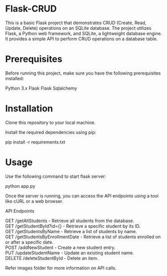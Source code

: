 # Flask-CRUD
This is a basic Flask project that demonstrates CRUD (Create, Read, Update, Delete) operations on an SQLite database. The project utilizes Flask, a Python web framework, and SQLite, a lightweight database engine. It provides a simple API to perform CRUD operations on a database table.


# Prerequisites

Before running this project, make sure you have the following prerequisites installed:

Python 3.x
Flask
Flask Sqlalchemy

# Installation

Clone this repository to your local machine.

Install the required dependencies using pip:

pip install -r requirements.txt


# Usage

Use the following command to start flask server:

python app.py


Once the server is running, you can access the API endpoints using a tool like cURL or a web browser.

API Endpoints<br/>

GET /getAllStudents - Retrieve all students from the database.<br/>
GET /getStudentById?id={} - Retrieve a specific student by its ID.<br/>
GET /getStudentsByName - Retrieve a list of students by name.<br/>
GET /getStudentsByEnrollmentDate - Retrieve a list of students enrolled on or after a specific date. <br/>
POST /addNewStudent - Create a new student entry.<br/>
PUT /updateStudentName - Update an existing student name.<br/>
DELETE /deleteStudentById - Delete an item.<br/>


Refer images folder for more information on API calls.